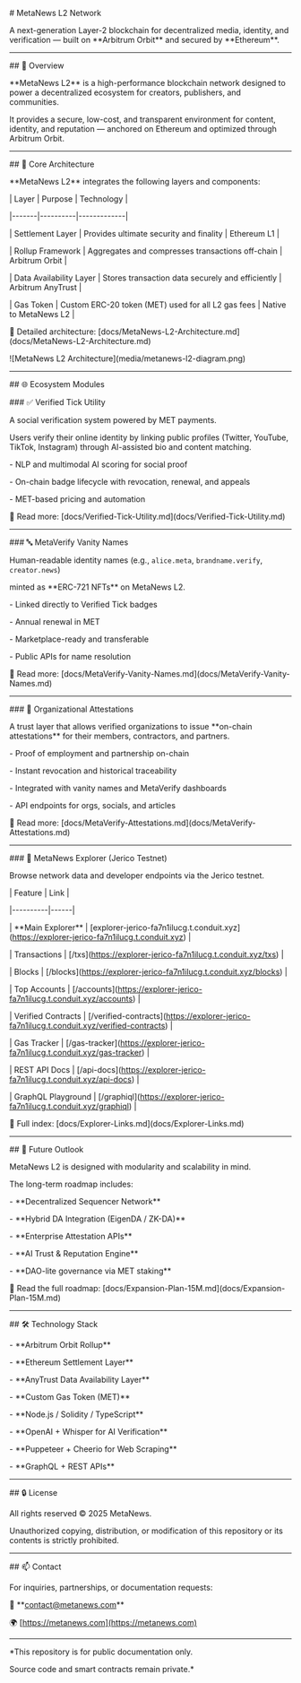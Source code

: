 \# MetaNews L2 Network

A next-generation Layer-2 blockchain for decentralized media, identity, and verification — built on \*\*Arbitrum Orbit\*\* and secured by \*\*Ethereum\*\*.

---

\## 🚀 Overview

\*\*MetaNews L2\*\* is a high-performance blockchain network designed to power a decentralized ecosystem for creators, publishers, and communities.

It provides a secure, low-cost, and transparent environment for content, identity, and reputation — anchored on Ethereum and optimized through Arbitrum Orbit.

---

\## 🧩 Core Architecture

\*\*MetaNews L2\*\* integrates the following layers and components:

| Layer | Purpose | Technology |

|-------|----------|-------------|

| Settlement Layer | Provides ultimate security and finality | Ethereum L1 |

| Rollup Framework | Aggregates and compresses transactions off-chain | Arbitrum Orbit |

| Data Availability Layer | Stores transaction data securely and efficiently | Arbitrum AnyTrust |

| Gas Token | Custom ERC-20 token (MET) used for all L2 gas fees | Native to MetaNews L2 |

📘 Detailed architecture: \[docs/MetaNews-L2-Architecture.md](docs/MetaNews-L2-Architecture.md)

!\[MetaNews L2 Architecture](media/metanews-l2-diagram.png)

---

\## 🌐 Ecosystem Modules

\### ✅ Verified Tick Utility

A social verification system powered by MET payments.

Users verify their online identity by linking public profiles (Twitter, YouTube, TikTok, Instagram) through AI-assisted bio and content matching.

\- NLP and multimodal AI scoring for social proof

\- On-chain badge lifecycle with revocation, renewal, and appeals

\- MET-based pricing and automation

📘 Read more: \[docs/Verified-Tick-Utility.md](docs/Verified-Tick-Utility.md)

---

\### 🔤 MetaVerify Vanity Names

Human-readable identity names (e.g., `alice.meta`, `brandname.verify`, `creator.news`)

minted as \*\*ERC-721 NFTs\*\* on MetaNews L2.

\- Linked directly to Verified Tick badges

\- Annual renewal in MET

\- Marketplace-ready and transferable

\- Public APIs for name resolution

📘 Read more: \[docs/MetaVerify-Vanity-Names.md](docs/MetaVerify-Vanity-Names.md)

---

\### 🏢 Organizational Attestations

A trust layer that allows verified organizations to issue \*\*on-chain attestations\*\* for their members, contractors, and partners.

\- Proof of employment and partnership on-chain

\- Instant revocation and historical traceability

\- Integrated with vanity names and MetaVerify dashboards

\- API endpoints for orgs, socials, and articles

📘 Read more: \[docs/MetaVerify-Attestations.md](docs/MetaVerify-Attestations.md)

---

\### 💠 MetaNews Explorer (Jerico Testnet)

Browse network data and developer endpoints via the Jerico testnet.

| Feature | Link |

|----------|------|

| \*\*Main Explorer\*\* | \[explorer-jerico-fa7n1ilucg.t.conduit.xyz](https://explorer-jerico-fa7n1ilucg.t.conduit.xyz) |

| Transactions | \[/txs](https://explorer-jerico-fa7n1ilucg.t.conduit.xyz/txs) |

| Blocks | \[/blocks](https://explorer-jerico-fa7n1ilucg.t.conduit.xyz/blocks) |

| Top Accounts | \[/accounts](https://explorer-jerico-fa7n1ilucg.t.conduit.xyz/accounts) |

| Verified Contracts | \[/verified-contracts](https://explorer-jerico-fa7n1ilucg.t.conduit.xyz/verified-contracts) |

| Gas Tracker | \[/gas-tracker](https://explorer-jerico-fa7n1ilucg.t.conduit.xyz/gas-tracker) |

| REST API Docs | \[/api-docs](https://explorer-jerico-fa7n1ilucg.t.conduit.xyz/api-docs) |

| GraphQL Playground | \[/graphiql](https://explorer-jerico-fa7n1ilucg.t.conduit.xyz/graphiql) |

📘 Full index: \[docs/Explorer-Links.md](docs/Explorer-Links.md)

---

\## 💎 Future Outlook

MetaNews L2 is designed with modularity and scalability in mind.

The long-term roadmap includes:

\- \*\*Decentralized Sequencer Network\*\*

\- \*\*Hybrid DA Integration (EigenDA / ZK-DA)\*\*

\- \*\*Enterprise Attestation APIs\*\*

\- \*\*AI Trust \& Reputation Engine\*\*

\- \*\*DAO-lite governance via MET staking\*\*

📘 Read the full roadmap: \[docs/Expansion-Plan-15M.md](docs/Expansion-Plan-15M.md)

---

\## 🛠 Technology Stack

\- \*\*Arbitrum Orbit Rollup\*\*

\- \*\*Ethereum Settlement Layer\*\*

\- \*\*AnyTrust Data Availability Layer\*\*

\- \*\*Custom Gas Token (MET)\*\*

\- \*\*Node.js / Solidity / TypeScript\*\*

\- \*\*OpenAI + Whisper for AI Verification\*\*

\- \*\*Puppeteer + Cheerio for Web Scraping\*\*

\- \*\*GraphQL + REST APIs\*\*

---

\## 🔒 License

All rights reserved © 2025 MetaNews.

Unauthorized copying, distribution, or modification of this repository or its contents is strictly prohibited.

---

\## 📫 Contact

For inquiries, partnerships, or documentation requests:

📧 \*\*contact@metanews.com**

🌍 \[https://metanews.com](https://metanews.com)

---

\*This repository is for public documentation only.

Source code and smart contracts remain private.\*
